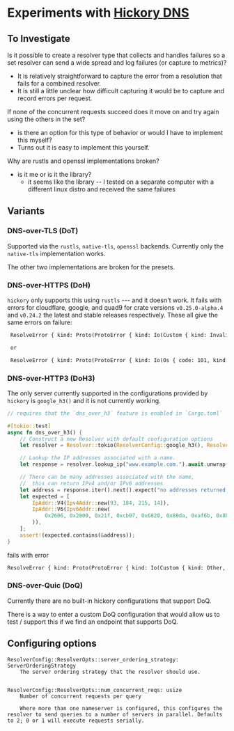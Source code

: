 
# Experiments with [Hickory DNS]()

## To Investigate

Is it possible to create a resolver type that collects and handles failures so a set resolver can send a wide spread and log failures (or capture to metrics)?
* It is relatively straightforward to capture the error from a resolution that fails for a combined resolver.  
* It is still a little unclear how difficult capturing it would be to capture and record errors per request.

If none of the concurrent requests succeed does it move on and try again using the others in the set?
* is there an option for this type of behavior or would I have to implement this myself?
* Turns out it is easy to implement this yourself.

Why are rustls and openssl implementations broken?
* is it me or is it the library?
  * it seems like the library -- I tested on a separate computer with a different linux distro and received the same failures

## Variants

### DNS-over-TLS (DoT)

Supported via the `rustls`, `native-tls`, `openssl` backends. Currently only the
`native-tls` implementation works. 

The other two implementations are broken for the presets. 

### DNS-over-HTTPS (DoH)

`hickory` only supports this using `rustls` --- and it doesn't work. It fails with errors
for cloudflare, google, and quad9 for crate versions `v0.25.0-alpha.4` and `v0.24.2` the latest
and stable releases respectively. These all give the same errors on failure:

```txt
 ResolveError { kind: Proto(ProtoError { kind: Io(Custom { kind: InvalidData, error: InvalidCertificate(UnknownIssuer) }) }) }

 or

 ResolveError { kind: Proto(ProtoError { kind: Io(Os { code: 101, kind: NetworkUnreachable, message: "Network is unreachable" }) }) }
```


### DNS-over-HTTP3 (DoH3)

The only server currently supported in the configurations provided by `hickory` is `google_h3()` and
it is not currently working.

```rs
// requires that the `dns_over_h3` feature is enabled in `Cargo.toml`

#[tokio::test]
async fn dns_over_h3() {
	// Construct a new Resolver with default configuration options
	let resolver = Resolver::tokio(ResolverConfig::google_h3(), ResolverOpts::default());

	// Lookup the IP addresses associated with a name.
	let response = resolver.lookup_ip("www.example.com.").await.unwrap();

	// There can be many addresses associated with the name,
	//  this can return IPv4 and/or IPv6 addresses
	let address = response.iter().next().expect("no addresses returned!");
	let expected = [
		IpAddr::V4(Ipv4Addr::new(93, 184, 215, 14)),
		IpAddr::V6(Ipv6Addr::new(
			0x2606, 0x2800, 0x21f, 0xcb07, 0x6820, 0x80da, 0xaf6b, 0x8b2c,
		)),
	];
	assert!(expected.contains(&address));
}
```

fails with error

```txt
ResolveError { kind: Proto(ProtoError { kind: Io(Custom { kind: Other, error: TransportError(Error { code: Code::crypto(30), frame: None, reason: "invalid peer certificate: UnknownIssuer" }) }) }) }
```


### DNS-over-Quic (DoQ)

Currently there are no built-in hickory configurations that support DoQ.

There is a way to enter a custom DoQ configuration that would allow us to test / support this if we
find an endpoint that supports DoQ.

## Configuring options

```
ResolverConfig::ResolverOpts::server_ordering_strategy: ServerOrderingStrategy
	The server ordering strategy that the resolver should use.


ResolverConfig::ResolverOpts::num_concurrent_reqs: usize
	Number of concurrent requests per query
	
	Where more than one nameserver is configured, this configures the resolver to send queries to a number of servers in parallel. Defaults to 2; 0 or 1 will execute requests serially.
```
